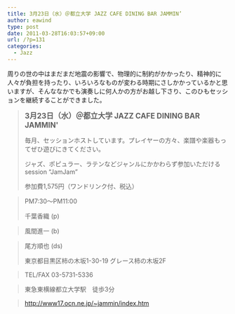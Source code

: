 ```yaml
---
title: 3月23日（水）＠都立大学 JAZZ CAFE DINING BAR JAMMIN’
author: eawind
type: post
date: 2011-03-28T16:03:57+09:00
url: /?p=131
categories:
  - Jazz
---
```

周りの世の中はまだまだ地震の影響で、物理的に制約がかかったり、精神的に人々が負担を持ったり、いろいろなものが変わる時期にさしかかっているかと思いますが、そんななかでも演奏しに何人かの方がお越し下さり、このひもセッションを継続することができました。

> **<big>3月23日（水）＠都立大学 JAZZ CAFE DINING BAR JAMMIN'</big>**
>
> 毎月、セッションホストしています。プレイヤーの方々、楽譜や楽器もってぜひ遊びにきてください。
>
> ジャズ、ポピュラー、ラテンなどジャンルにかかわらず参加いただけるsession &#8220;JamJam&#8221;
>
> 参加費1,575円（ワンドリンク付、税込）

> PM7:30〜PM11:00
>
> 千葉香織 (p)

> 風間進一 (b)

> 尾方順也 (ds)
>
> 東京都目黒区柿の木坂1-30-19 グレース柿の木坂2F

> TEL/FAX 03-5731-5336

> 東急東横線都立大学駅　徒歩3分

> http://www17.ocn.ne.jp/~jammin/index.htm
